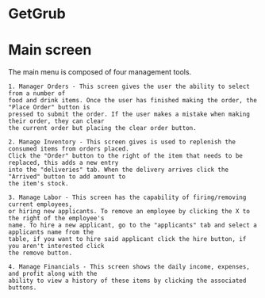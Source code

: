 # GetGrub

# Main screen

The main menu is composed of four management tools.

	1. Manager Orders - This screen gives the user the ability to select from a number of
	food and drink items. Once the user has finished making the order, the "Place Order" button is 
	pressed to submit the order. If the user makes a mistake when making their order, they can clear
	the current order but placing the clear order button.
	
	2. Manage Inventory - This screen gives is used to replenish the consumed items from orders placed.
	Click the "Order" button to the right of the item that needs to be replaced, this adds a new entry
	into the "deliveries" tab. When the delivery arrives click the "Arrived" button to add amount to 
	the item's stock.
	
	3. Manage Labor - This screen has the capability of firing/removing current employees,
	or hiring new applicants. To remove an employee by clicking the X to the right of the employee's 
	name. To hire a new applicant, go to the "applicants" tab and select a applicants name from the
	table, if you want to hire said applicant click the hire button, if you aren't interested click 
	the remove button.
	
	4. Manage Financials - This screen shows the daily income, expenses, and profit along with the 
	ability to view a history of these items by clicking the associated buttons.
	